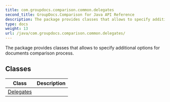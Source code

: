 ```yaml
---
title: com.groupdocs.comparison.common.delegates
second_title: GroupDocs.Comparison for Java API Reference
description: The package provides classes that allows to specify additional options for documents comparison process.
type: docs
weight: 13
url: /java/com.groupdocs.comparison.common.delegates/
---
```


The package provides classes that allows to specify additional options for documents comparison process.


## Classes

| Class | Description |
| --- | --- |
| [Delegates](../com.groupdocs.comparison.common.delegates/delegates) |  |
